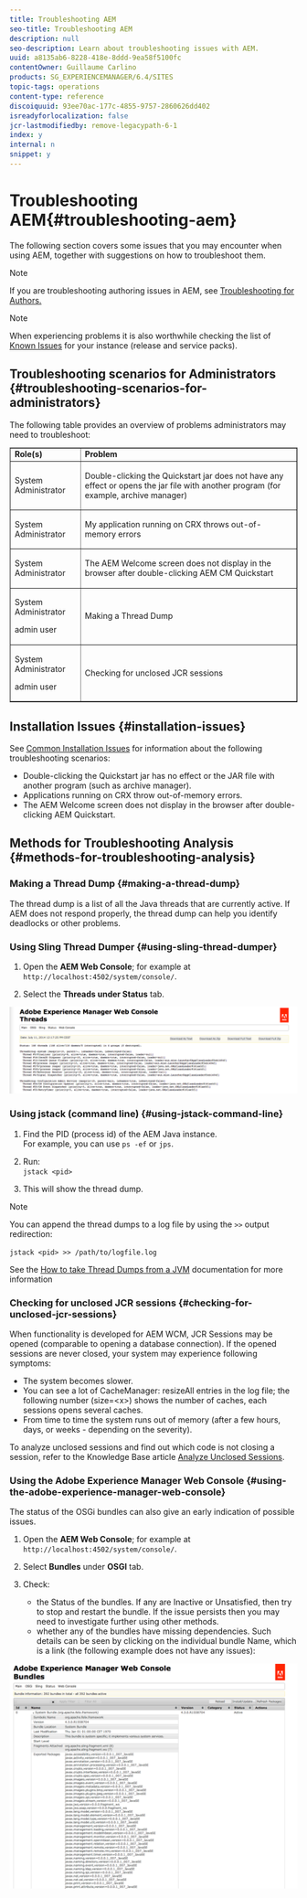 ```yaml
---
title: Troubleshooting AEM
seo-title: Troubleshooting AEM
description: null
seo-description: Learn about troubleshooting issues with AEM.
uuid: a8135ab6-8228-418e-8ddd-9ea58f5100fc
contentOwner: Guillaume Carlino
products: SG_EXPERIENCEMANAGER/6.4/SITES
topic-tags: operations
content-type: reference
discoiquuid: 93ee70ac-177c-4855-9757-2860626dd402
isreadyforlocalization: false
jcr-lastmodifiedby: remove-legacypath-6-1
index: y
internal: n
snippet: y
---
```


# Troubleshooting AEM{#troubleshooting-aem}

<!--
Comment Type: remark
Last Modified By: unknown unknown (ims-author-17AF698443500C5F992016B8@AdobeID)
Last Modified Date: 2017-11-30T05:02:35.020-0500
<p> A troubleshooting section in Developing would also make a lot of sense. Would need content for this.</p>
-->

The following section covers some issues that you may encounter when using AEM, together with suggestions on how to troubleshoot them.

>[!NOTE]
>
>If you are troubleshooting authoring issues in AEM, see [Troubleshooting for Authors.](../../../sites/authoring/using/troubleshooting.md)

>[!NOTE]
>
>When experiencing problems it is also worthwhile checking the list of [Known Issues](../../../release-notes/known-issues.md) for your instance (release and service packs).

## Troubleshooting scenarios for Administrators {#troubleshooting-scenarios-for-administrators}

The following table provides an overview of problems administrators may need to troubleshoot:

<table border="1" cellpadding="1" cellspacing="0" width="100%"> 
 <tbody> 
  <tr> 
   <td><strong>Role(s)</strong></td> 
   <td><strong>Problem </strong></td> 
  </tr> 
  <tr> 
   <td>System Administrator</td> 
   <td><p>Double-clicking the Quickstart jar does not have any effect or opens the jar file with another program (for example, archive manager)</p> </td> 
  </tr> 
  <tr> 
   <td><p>System Administrator</p> </td> 
   <td><p>My application running on CRX throws out-of-memory errors</p> </td> 
  </tr> 
  <tr> 
   <td><p>System Administrator</p> </td> 
   <td><p>The AEM Welcome screen does not display in the browser after double-clicking AEM CM Quickstart</p> </td> 
  </tr> 
  <tr> 
   <td><p>System Administrator</p> <p>admin user</p> </td> 
   <td><p>Making a Thread Dump</p> </td> 
  </tr> 
  <tr> 
   <td><p>System Administrator</p> <p>admin user</p> </td> 
   <td><p>Checking for unclosed JCR sessions</p> </td> 
  </tr> 
 </tbody> 
</table>

## Installation Issues {#installation-issues}

See [Common Installation Issues](/content/docs/en/aem/6-3/deploy/installing#par_title_18) for information about the following troubleshooting scenarios:

* Double-clicking the Quickstart jar has no effect or the JAR file with another program (such as archive manager).
* Applications running on CRX throw out-of-memory errors.
* The AEM Welcome screen does not display in the browser after double-clicking AEM Quickstart.

## Methods for Troubleshooting Analysis {#methods-for-troubleshooting-analysis}

### Making a Thread Dump {#making-a-thread-dump}

The thread dump is a list of all the Java threads that are currently active. If AEM does not respond properly, the thread dump can help you identify deadlocks or other problems.

### Using Sling Thread Dumper {#using-sling-thread-dumper}

1. Open the **AEM Web Console**; for example at `http://localhost:4502/system/console/`.

1. Select the **Threads **under** Status** tab.

![](assets/screen_shot_2012-02-13at43925pm.png) 

<!--
Comment Type: draft

<h3>Using javadump</h3>
-->

<!--
Comment Type: draft

<ol>
<li>Find the PID (process id) of your Java instance.</li>
<li>Run:<br /> <span class="code">javadump.exe &lt;pid&gt;</span></li>
</ol>
-->

<!--
Comment Type: draft

<p>See the <a href="/content/docs/en/aem/6-3/develop/javadump_exe">thread dump tool documentation</a> for more information</p>
-->

### Using jstack (command line) {#using-jstack-command-line}

1. Find the PID (process id) of the AEM Java instance.  
   For example, you can use `ps -ef` or `jps`.

1. Run:  
   `jstack <pid>`

1. This will show the thread dump.

>[!NOTE]
>
>You can append the thread dumps to a log file by using the `>>` output redirection:
>
>`jstack <pid> >> /path/to/logfile.log`

See the [How to take Thread Dumps from a JVM](http://helpx.adobe.com/cq/kb/TakeThreadDump.html) documentation for more information

### Checking for unclosed JCR sessions {#checking-for-unclosed-jcr-sessions}

When functionality is developed for AEM WCM, JCR Sessions may be opened (comparable to opening a database connection). If the opened sessions are never closed, your system may experience following symptoms:

* The system becomes slower.
* You can see a lot of CacheManager: resizeAll entries in the log file; the following number (size=&lt;x&gt;) shows the number of caches, each sessions opens several caches.
* From time to time the system runs out of memory (after a few hours, days, or weeks - depending on the severity).

To analyze unclosed sessions and find out which code is not closing a session, refer to the Knowledge Base article [Analyze Unclosed Sessions](http://helpx.adobe.com/crx/kb/AnalyzeUnclosedSessions.html).

### Using the Adobe Experience Manager Web Console {#using-the-adobe-experience-manager-web-console}

The status of the OSGi bundles can also give an early indication of possible issues.

1. Open the **AEM Web Console**; for example at `http://localhost:4502/system/console/`.

1. Select **Bundles** under **OSGI** tab.

1. Check:

    * the Status of the bundles. If any are Inactive or Unsatisfied, then try to stop and restart the bundle. If the issue persists then you may need to investigate further using other methods.
    * whether any of the bundles have missing dependencies. Such details can be seen by clicking on the individual bundle Name, which is a link (the following example does not have any issues):

![](assets/screen_shot_2012-02-13at44706pm.png)

